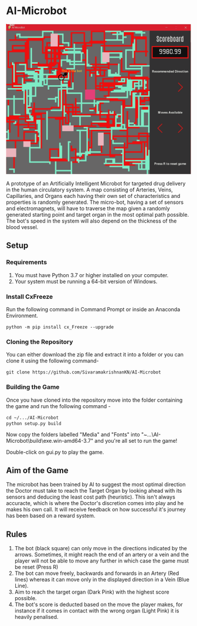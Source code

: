 # AI-Microbot

![](Media/Demo.gif)

A prototype of an Artificially Intelligent Microbot for targeted drug delivery in the human circulatory system. A map consisting of Arteries, Veins, Capillaries, and Organs each having their own set of characteristics and properties is randomly generated. The micro-bot, having a set of sensors and electromagnets, will have to traverse the map given a randomly generated starting point and target organ in the most optimal path possible. The bot's speed in the system will also depend on the thickness of the blood vessel.

## Setup
### Requirements
1. You must have Python 3.7 or higher installed on your computer.
2. Your system must be running a 64-bit version of Windows. 

### Install CxFreeze
Run the following command in Command Prompt or inside an Anaconda Environment.
```
python -m pip install cx_Freeze --upgrade
```

### Cloning the Repository
You can either download the zip file and extract it into a folder or you can clone it using the following command- 
```
git clone https://github.com/SivaramakrishnanKN/AI-Microbot 
```

### Building the Game
Once you have cloned into the repository move into the folder containing the game and run the following command -
```
cd ~/.../AI-Microbot
python setup.py build
```
Now copy the folders labelled "Media" and "Fonts" into "~\...\AI-Microbot\build\exe.win-amd64-3.7" and you're all set to run the game!

Double-click on gui.py to play the game.

## Aim of the Game
 The microbot has been trained by AI to suggest the most optimal direction the Doctor must take to reach the Target Organ by looking ahead with its sensors and deducing the least cost path (heuristic). This isn't always accuracte, which is where the Doctor's discretion comes into play and he makes his own call. It will receive feedback on how successful it's journey has been based on a reward system.
 
## Rules
1. The bot (black square) can only move in the directions indicated by the arrows. Sometimes, it might reach the end of an artery or a vein and the player will not be able to move any further in which case the game must be reset (Press R)
2. The bot can move freely, backwards and forwards in an Artery (Red lines) whereas it can move only in the displayed direction in a Vein (Blue Line).
3. Aim to reach the target organ (Dark Pink) with the highest score possible.
4. The bot's score is deducted based on the move the player makes, for instance if it comes in contact with the wrong organ (Light Pink) it is heavily penalised.
